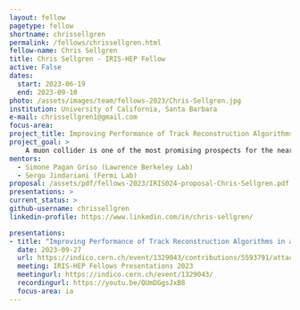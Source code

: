 ```yaml
---
layout: fellow
pagetype: fellow
shortname: chrissellgren
permalink: /fellows/chrissellgren.html
fellow-name: Chris Sellgren
title: Chris Sellgren - IRIS-HEP Fellow
active: False
dates:
  start: 2023-06-19
  end: 2023-09-10
photo: /assets/images/team/fellows-2023/Chris-Sellgren.jpg
institution: University of California, Santa Barbara
e-mail: chrissellgren1@gmail.com
focus-area:
project_title: Improving Performance of Track Reconstruction Algorithms in a Muon Collider Detector
project_goal: >
    A muon collider is one of the most promising prospects for the near future of experimental high energy physics. Such a collider would push the energy frontier and open up possibility for precision measurement studies with a compact and sustainable accelerator design. However, the short lifetime of the particles in the beam introduces unprecedented tracking challenges in the detector design, as the decay products create a Beam Induced Background (BIB). This project will work to improve the performance of the track reconstruction algorithms used to filter tracks in a muon collider detector system. The project will involve a systematic study of the performance of current tracking algorithms and the creation of a set of benchmark requirements for the algorithms. Additionally, the project may involve porting the tracking algorithms to a software stack that takes advantage of multi-threading capacity and would greatly increase the computational efficiency of the simulations.
mentors:
  - Simone Pagan Griso (Lawrence Berkeley Lab)
  - Sergo Jindariani (Fermi Lab)
proposal: /assets/pdf/fellows-2023/IRIS024-proposal-Chris-Sellgren.pdf
presentations: >
current_status: >
github-username: chrissellgren
linkedin-profile: https://www.linkedin.com/in/chris-sellgren/

presentations:
- title: "Improving Performance of Track Reconstruction Algorithms in a Muon Collider Detector"
  date: 2023-09-27
  url: https://indico.cern.ch/event/1329043/contributions/5593791/attachments/2719438/4731564/IRIS-HEP%20Final%20Pres.pdf
  meeting: IRIS-HEP Fellows Presentations 2023
  meetingurl: https://indico.cern.ch/event/1329043/
  recordingurl: https://youtu.be/QUmDGgsJxB8
  focus-area: ia
---
```


